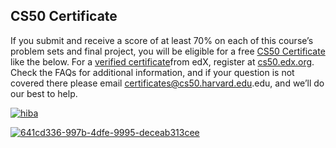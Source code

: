 ## CS50 Certificate

If you submit and receive a score of at least 70% on each of this course’s problem sets and final project, you will be eligible for a free <a href="https://cs50.harvard.edu/certificates">CS50 Certificate</a> like the below. For a <a href="https://www.edx.org/verified-certificate">verified certificate</a>from edX, register at <a href="http://cs50.edx.org/">cs50.edx.org</a>. Check the FAQs for additional information, and if your question is not covered there please email <a href="mailto:certificates@cs50.harvard.edu">certificates@cs50.harvard.edu</a>.edu, and we’ll do our best to help.

<!-- Hiba certificates -->
<a href="https://ibb.co/WnFXKbr"><img src="https://i.ibb.co/tBc6C70/hiba.png" alt="hiba" border="0"></a>
<!-- Amjad certificates -->
<a href="https://ibb.co/HNdFcjt"><img src="https://i.ibb.co/Q8dbW4P/641cd336-997b-4dfe-9995-deceab313cee.jpg" alt="641cd336-997b-4dfe-9995-deceab313cee" border="0"></a>
